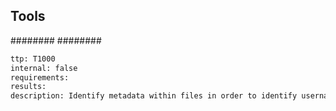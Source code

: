 

## Tools
########
########

```meta
ttp: T1000
internal: false
requirements: 
results: 
description: Identify metadata within files in order to identify usernames, IPs etc.
```
